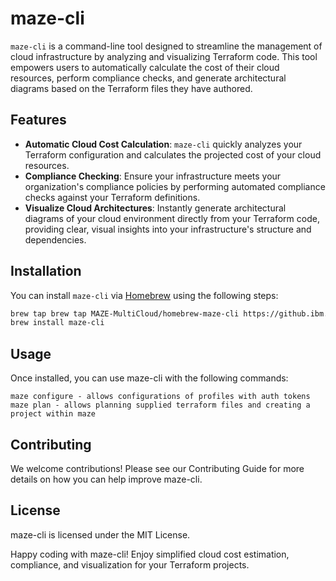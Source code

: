 # maze-cli

`maze-cli` is a command-line tool designed to streamline the management of cloud infrastructure by analyzing and visualizing Terraform code. This tool empowers users to automatically calculate the cost of their cloud resources, perform compliance checks, and generate architectural diagrams based on the Terraform files they have authored.

## Features

- **Automatic Cloud Cost Calculation**: `maze-cli` quickly analyzes your Terraform configuration and calculates the projected cost of your cloud resources.
- **Compliance Checking**: Ensure your infrastructure meets your organization's compliance policies by performing automated compliance checks against your Terraform definitions.
- **Visualize Cloud Architectures**: Instantly generate architectural diagrams of your cloud environment directly from your Terraform code, providing clear, visual insights into your infrastructure's structure and dependencies.

## Installation

You can install `maze-cli` via [Homebrew](https://brew.sh/) using the following steps:

```bash
brew tap brew tap MAZE-MultiCloud/homebrew-maze-cli https://github.ibm.com/MAZE-MultiCloud/homebrew-maze-cli
brew install maze-cli
```
## Usage

Once installed, you can use maze-cli with the following commands:
```
maze configure - allows configurations of profiles with auth tokens
maze plan - allows planning supplied terraform files and creating a project within maze
```

## Contributing

We welcome contributions! Please see our Contributing Guide for more details on how you can help improve maze-cli.

## License

maze-cli is licensed under the MIT License.

Happy coding with maze-cli! Enjoy simplified cloud cost estimation, compliance, and visualization for your Terraform projects.
